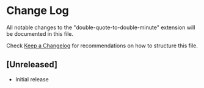 # Change Log

All notable changes to the "double-quote-to-double-minute" extension will be documented in this file.

Check [Keep a Changelog](http://keepachangelog.com/) for recommendations on how to structure this file.

## [Unreleased]

- Initial release